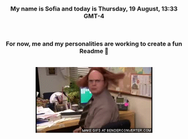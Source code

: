 


<div align="center">
<h3 >My name is Sofia and today is Thursday, 19 August, 13:33 GMT-4</h3><br>
<h3 >For now, me and my personalities are working to create a fun Readme 👋
</h3><br>
<img src='img/dwight.gif' alt='working...'/>
</div>
